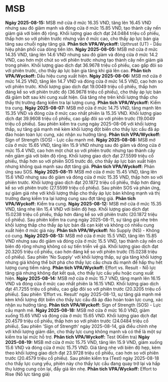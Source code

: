 # MSB

**Ngày 2025-08-15:** MSB mở cửa ở mức 16.35 VND, tăng lên 16.45 VND nhưng sau đó giảm mạnh và đóng cửa ở mức 15.85 VND, tạo thành cây nến giảm giá với biên độ rộng. Khối lượng giao dịch đạt 24.0484 triệu cổ phiếu, thấp hơn so với phiên trước nhưng vẫn ở mức cao, cho thấy áp lực bán gia tăng sau chuỗi ngày tăng giá. **Phân tích VPA/Wyckoff:** Upthrust (UT) - Dấu hiệu phân phối của dòng tiền lớn.
**Ngày 2025-08-05:** MSB mở cửa ở mức 14.35 VND, tăng lên 14.6 VND nhưng sau đó giảm và đóng cửa ở mức 14.2 VND, cao hơn một chút so với phiên trước nhưng tạo thành cây nến giảm giá trong phiên. Khối lượng giao dịch đạt 36.9678 triệu cổ phiếu, cao gấp đôi so với phiên trước, cho thấy áp lực bán gia tăng khi giá lên cao. **Phân tích VPA/Wyckoff:** Dấu hiệu cung xuất hiện.
**Ngày 2025-08-06:** MSB mở cửa ở mức 14.25 VND, tăng lên 14.7 VND và đóng cửa ở mức 14.5 VND, cao hơn so với phiên trước. Khối lượng giao dịch đạt 19.0049 triệu cổ phiếu, thấp hơn đáng kể so với phiên trước đó (36.9678 triệu cổ phiếu), cho thấy áp lực bán đã giảm bớt sau khi cung xuất hiện. Giá tăng nhẹ trên khối lượng thấp cho thấy thị trường đang kiểm tra lại lượng cung. **Phân tích VPA/Wyckoff:** Kiểm tra cung.
**Ngày 2025-08-07:** MSB mở cửa ở mức 14.75 VND, tăng mạnh lên 15.35 VND và đóng cửa ở mức cao nhất phiên là 15.35 VND. Khối lượng giao dịch đạt 39.9608 triệu cổ phiếu, cao gấp đôi so với phiên trước (19.0049 triệu cổ phiếu). Sau phiên kiểm tra cung ngày 2025-08-06 với khối lượng thấp, sự tăng giá mạnh mẽ kèm khối lượng đột biến cho thấy lực cầu đã áp đảo hoàn toàn lực cung, xác nhận xu hướng tăng. **Phân tích VPA/Wyckoff:** Sign of Strength (SOS) - Lực cầu mạnh mẽ.
**Ngày 2025-08-08:** MSB mở cửa ở mức 15.65 VND, tăng lên 15.9 VND nhưng sau đó giảm và đóng cửa ở mức 15.4 VND, cao hơn một chút so với phiên trước nhưng tạo thành cây nến giảm giá với biên độ rộng. Khối lượng giao dịch đạt 27.5599 triệu cổ phiếu, thấp hơn so với phiên SOS trước đó, cho thấy áp lực bán xuất hiện nhưng không quá mạnh sau đợt tăng giá. **Phân tích VPA/Wyckoff:** Phản ứng sau SOS.
**Ngày 2025-08-11:** MSB mở cửa ở mức 15.45 VND, tăng lên 15.6 VND nhưng sau đó giảm và đóng cửa ở mức 15.35 VND, thấp hơn so với phiên trước. Khối lượng giao dịch đạt 20.1872 triệu cổ phiếu, thấp hơn đáng kể so với phiên trước (27.5599 triệu cổ phiếu). Sau phiên SOS và phản ứng, sự giảm giá nhẹ với khối lượng thấp cho thấy áp lực bán không mạnh và thị trường đang kiểm tra lại lượng cung sau đợt tăng giá. **Phân tích VPA/Wyckoff:** Kiểm tra cung.
**Ngày 2025-08-12:** MSB mở cửa ở mức 15.35 VND, tăng nhẹ lên 15.4 VND với biên độ hẹp. Khối lượng giao dịch đạt 15.0238 triệu cổ phiếu, thấp hơn đáng kể so với phiên trước (20.1872 triệu cổ phiếu). Sau phiên kiểm tra cung ngày 2025-08-11, sự tăng giá nhẹ trên khối lượng thấp cho thấy áp lực bán đã cạn kiệt và không có nhiều cung xuất hiện ở mức giá này. **Phân tích VPA/Wyckoff:** No Supply (NS) - Không có cung.
**Ngày 2025-08-13:** MSB mở cửa ở mức 15.5 VND, tăng lên 15.85 VND nhưng sau đó giảm và đóng cửa ở mức 15.5 VND, tạo thành cây nến có biên độ rộng nhưng không có sự tiến triển về giá. Khối lượng giao dịch đạt 20.3205 triệu cổ phiếu, cao hơn đáng kể so với phiên trước (15.0238 triệu cổ phiếu). Sau phiên 'No Supply' với khối lượng thấp, sự gia tăng khối lượng nhưng giá không thể bứt phá cho thấy lực cầu chưa đủ mạnh để hấp thụ hết lượng cung tiềm năng. **Phân tích VPA/Wyckoff:** Effort vs. Result - Nỗ lực tăng giá nhưng không đạt kết quả, cho thấy lực cầu yếu hoặc cung xuất hiện.
**Ngày 2025-08-14:** MSB mở cửa ở mức 15.7 VND, tăng mạnh lên 16.15 VND và đóng cửa ở mức cao nhất phiên là 16.15 VND. Khối lượng giao dịch đạt 41.7255 triệu cổ phiếu, cao gấp đôi so với phiên trước (20.3205 triệu cổ phiếu). Sau phiên 'Effort vs. Result' ngày 2025-08-13, sự tăng giá mạnh mẽ kèm khối lượng đột biến cho thấy lực cầu đã áp đảo hoàn toàn lực cung, xác nhận xu hướng tăng. **Phân tích VPA/Wyckoff:** Sign of Strength (SOS) - Lực cầu mạnh mẽ.
**Ngày 2025-08-18:** MSB mở cửa ở mức 16.0 VND, giảm xuống 15.65 VND và đóng cửa ở mức 15.65 VND. Khối lượng giao dịch đạt 20.4579 triệu cổ phiếu, thấp hơn so với phiên trước (24.0484 triệu cổ phiếu). Sau phiên 'Sign of Strength' ngày 2025-08-14, giá điều chỉnh nhẹ với khối lượng giảm dần, cho thấy lực cung không mạnh và có thể là một sự kiểm tra lại mức hỗ trợ. **Phân tích VPA/Wyckoff:** Test (Kiểm tra)
**Ngày 2025-08-19:** MSB mở cửa ở mức 15.75 VND, tăng lên 15.9 VND, giảm xuống 15.6 VND và đóng cửa ở mức 15.75 VND. Giá tăng nhẹ với biên độ hẹp, kèm theo khối lượng giao dịch đạt 23.9728 triệu cổ phiếu, cao hơn so với phiên trước (20.4579 triệu cổ phiếu). Sau phiên kiểm tra (Test) ngày 2025-08-18 cho thấy lực cung yếu, phiên này cho thấy lực cầu đang quay trở lại và hấp thụ lượng cung còn lại, đẩy giá lên nhẹ. **Phân tích VPA/Wyckoff:** Effort to Rise (Nỗ lực tăng giá)
